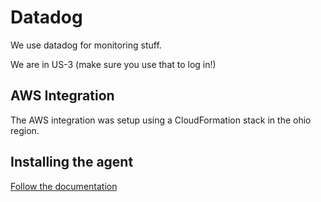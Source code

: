 # Datadog

We use datadog for monitoring stuff. 

We are in US-3 (make sure you use that to log in!)

## AWS Integration

The AWS integration was setup using a CloudFormation stack in the ohio region.

## Installing the agent

[Follow the documentation](https://us3.datadoghq.com/account/settings?_gl=1*1g6mhew*_gcl_aw*R0NMLjE2Mzk0MzIyNzkuQ2p3S0NBaUEtOXVOQmhCVEVpd0FOM0lsTkwzeXdhMUQxZ2dJTkRHaTZBRmZoVmkyeDRuWWp2U293NkFraTU3dGlxODJ3Y1pxYktjdkx4b0M3Sm9RQXZEX0J3RQ..*_ga*Mjg5MTIzMTIwLjE2Mzk0MzIyNzk.*_ga_KN80RDFSQK*MTYzOTY4MTgwNS4yLjEuMTYzOTY4NTYxMy4w#agent/fedora)

